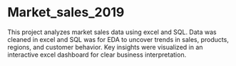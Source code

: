 # Market_sales_2019
This project analyzes market sales data using excel and SQL. Data was cleaned in excel and SQL was for EDA to uncover trends in sales, products, regions, and customer behavior. Key insights were visualized in an interactive excel dashboard for clear business interpretation.
